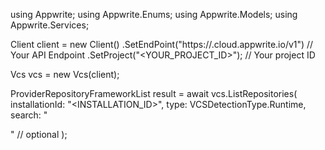 using Appwrite;
using Appwrite.Enums;
using Appwrite.Models;
using Appwrite.Services;

Client client = new Client()
    .SetEndPoint("https://<REGION>.cloud.appwrite.io/v1") // Your API Endpoint
    .SetProject("<YOUR_PROJECT_ID>"); // Your project ID

Vcs vcs = new Vcs(client);

ProviderRepositoryFrameworkList result = await vcs.ListRepositories(
    installationId: "<INSTALLATION_ID>",
    type: VCSDetectionType.Runtime,
    search: "<SEARCH>" // optional
);